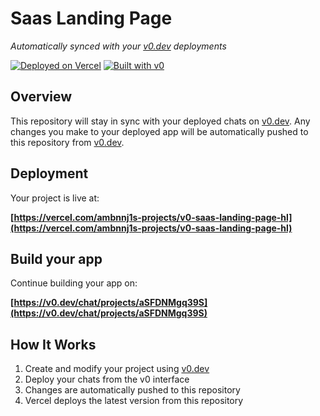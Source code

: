 # Saas Landing Page

*Automatically synced with your [v0.dev](https://v0.dev) deployments*

[![Deployed on Vercel](https://img.shields.io/badge/Deployed%20on-Vercel-black?style=for-the-badge&logo=vercel)](https://vercel.com/ambnnj1s-projects/v0-saas-landing-page-hl)
[![Built with v0](https://img.shields.io/badge/Built%20with-v0.dev-black?style=for-the-badge)](https://v0.dev/chat/projects/aSFDNMgq39S)

## Overview

This repository will stay in sync with your deployed chats on [v0.dev](https://v0.dev).
Any changes you make to your deployed app will be automatically pushed to this repository from [v0.dev](https://v0.dev).

## Deployment

Your project is live at:

**[https://vercel.com/ambnnj1s-projects/v0-saas-landing-page-hl](https://vercel.com/ambnnj1s-projects/v0-saas-landing-page-hl)**

## Build your app

Continue building your app on:

**[https://v0.dev/chat/projects/aSFDNMgq39S](https://v0.dev/chat/projects/aSFDNMgq39S)**

## How It Works

1. Create and modify your project using [v0.dev](https://v0.dev)
2. Deploy your chats from the v0 interface
3. Changes are automatically pushed to this repository
4. Vercel deploys the latest version from this repository